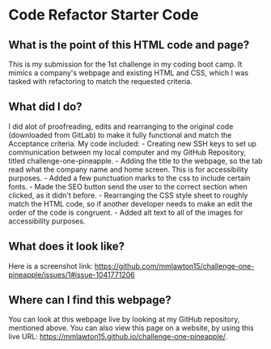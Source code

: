 # Code Refactor Starter Code


## What is the point of this HTML code and page?
This is my submission for the 1st challenge in my coding boot camp. It mimics a company's webpage and existing HTML and CSS, which I was tasked with refactoring to match the requested criteria.

## What did I do?
I did alot of proofreading, edits and rearranging to the original code (downloaded from GitLab) to make it fully functional and match the Acceptance criteria. My code included:
    - Creating new SSH keys to set up communication between my local computer and my GitHub Repository, titled challenge-one-pineapple.
    - Adding the title to the webpage, so the tab read what the company name and home screen. This is for accessibility purposes.
    - Added a few punctuation marks to the css to include certain fonts.
    - Made the SEO button send the user to the correct section when clicked, as it didn't before.
    - Rearranging the CSS style sheet to roughly match the HTML code, so if another developer needs to make an edit the order of the code is congruent.
    - Added alt text to all of the images for accessibility purposes.

## What does it look like?
Here is a screenshot link: https://github.com/mmlawton15/challenge-one-pineapple/issues/1#issue-1041771206

## Where can I find this webpage?
You can look at this webpage live by looking at my GitHub repository, mentioned above. You can also view this page on a website, by using this live URL: https://mmlawton15.github.io/challenge-one-pineapple/.